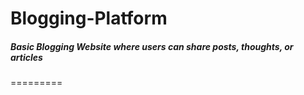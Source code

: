 
# Blogging-Platform
##### Basic Blogging Website where users can share posts, thoughts, or articles 
=========
